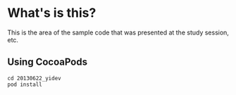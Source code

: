 # What's is this?

This is the area of ​​the sample code that was presented at the study session, etc.

## Using CocoaPods

```
cd 20130622_yidev
pod install
```